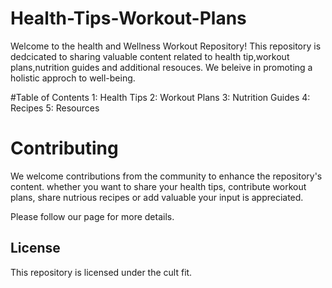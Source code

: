 # Health-Tips-Workout-Plans

Welcome to the health and Wellness Workout Repository! This repository is dedcicated to sharing valuable content related to health tip,workout plans,nutrition guides and additional resouces. We beleive in promoting a holistic approch to well-being.

#Table of Contents
1: Health Tips
2: Workout Plans
3: Nutrition Guides
4: Recipes
5: Resources

# Contributing

We welcome contributions from the community to enhance the repository's content. whether you want to share your health tips, contribute workout plans, share nutrious recipes or add valuable your input is appreciated.

Please follow our page for more details.



## License

This repository is licensed under the cult fit.


